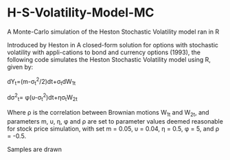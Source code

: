 # H-S-Volatility-Model-MC
A Monte-Carlo simulation of the Heston Stochastic Volatility model ran in R

Introduced by Heston in A closed-form solution for options with stochastic volatility with appli-cations to bond and currency options (1993), the following code simulates the Heston Stochastic Volatility model using R, given by:

 dY<sub>t</sub>=(m-&sigma;<sub>t</sub><sup>2</sup>/2)dt+&sigma;<sub>t</sub>dW<sub>1t</sub>
 
 d&sigma;<sup>2</sup><sub>t</sub>= &phi;(&upsilon;-&sigma;<sub>t</sub><sup>2</sup>)dt+&eta;&sigma;<sub>t</sub>W<sub>2t</sub>

Where &rho; is the correlation between Brownian motions W<sub>1t</sub> and W<sub>2t</sub>, and parameters m, &upsilon;, &eta;, &phi; and &rho; are set to parameter values deemed reasonable for stock price simulation, with set m = 0.05, &upsilon; = 0.04, &eta; = 0.5, &phi; = 5, and &rho; = -0.5.

Samples are drawn 

